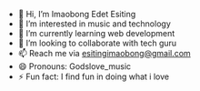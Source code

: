 - 👋 Hi, I’m Imaobong Edet Esiting
- 👀 I’m interested in music and technology 
- 🌱 I’m currently learning web development
- 💞️ I’m looking to collaborate with tech guru
- 📫  Reach me via esitingimaobong@gmail.com
- 😄 Pronouns: Godslove_music
- ⚡ Fun fact: I find fun in doing what i love

<!---
Godslove17/Godslove17 is a ✨ special ✨ repository because its `README.md` (this file) appears on your GitHub profile.
You can click the Preview link to take a look at your changes.
--->
